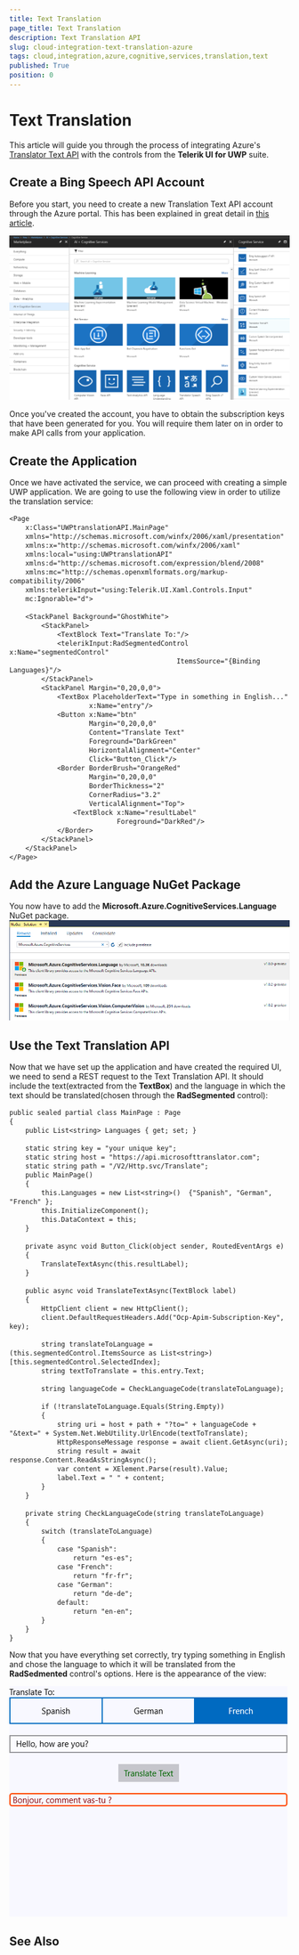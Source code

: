 ```yaml
---
title: Text Translation
page_title: Text Translation
description: Text Translation API
slug: cloud-integration-text-translation-azure
tags: cloud,integration,azure,cognitive,services,translation,text
published: True
position: 0
---
```


# Text Translation 

This article will guide you through the process of integrating Azure's [Translator Text API](https://docs.microsoft.com/en-us/azure/cognitive-services/translator/) with the controls from the **Telerik UI for UWP** suite.

## Create a Bing Speech API Account

Before you start, you need to create a new Translation Text API account through the Azure portal. This has been explained in great detail in [this article](https://docs.microsoft.com/en-us/azure/cognitive-services/cognitive-services-apis-create-account).

![](images/trasnlator_text_api.png)

Once you've created the account, you have to obtain the subscription keys that have been generated for you. You will require them later on in order to make API calls from your application.

## Create the Application

Once we have activated the service, we can proceed with creating a simple UWP application. We are going to use the following view in order to utilize the translation service:

	<Page
	    x:Class="UWPtranslationAPI.MainPage"
	    xmlns="http://schemas.microsoft.com/winfx/2006/xaml/presentation"
	    xmlns:x="http://schemas.microsoft.com/winfx/2006/xaml"
	    xmlns:local="using:UWPtranslationAPI"
	    xmlns:d="http://schemas.microsoft.com/expression/blend/2008"
	    xmlns:mc="http://schemas.openxmlformats.org/markup-compatibility/2006"
	    xmlns:telerikInput="using:Telerik.UI.Xaml.Controls.Input"
	    mc:Ignorable="d">

    	<StackPanel Background="GhostWhite">
        	<StackPanel>
            	<TextBlock Text="Translate To:"/>
            	<telerikInput:RadSegmentedControl x:Name="segmentedControl" 
                                              ItemsSource="{Binding Languages}"/>
        	</StackPanel>
        	<StackPanel Margin="0,20,0,0">
            	<TextBox PlaceholderText="Type in something in English..." 
                     	x:Name="entry"/>
            	<Button x:Name="btn"
	                    Margin="0,20,0,0"
	                    Content="Translate Text"
	                    Foreground="DarkGreen"
	                    HorizontalAlignment="Center"
	                    Click="Button_Click"/>
            	<Border BorderBrush="OrangeRed"
	                    Margin="0,20,0,0"
	                    BorderThickness="2" 
	                    CornerRadius="3.2" 
	                    VerticalAlignment="Top">
                	<TextBlock x:Name="resultLabel"
                       		   Foreground="DarkRed"/>
            	</Border>
        	</StackPanel>
    	</StackPanel>
	</Page>

## Add the Azure Language NuGet Package

You now have to add the **Microsoft.Azure.CognitiveServices.Language** NuGet package.
![add_language_nugetpackage](images/azure_language_nuget.png)

## Use the Text Translation API

Now that we have set up the application and have created the required UI, we need to send a REST request to the Text Translation API. It should include the text(extracted from the **TextBox**) and the language in which the text should be translated(chosen through the **RadSegmented** control):

	public sealed partial class MainPage : Page
    {
        public List<string> Languages { get; set; }

        static string key = "your unique key";
        static string host = "https://api.microsofttranslator.com";
        static string path = "/V2/Http.svc/Translate";
        public MainPage()
        {
            this.Languages = new List<string>()  {"Spanish", "German", "French" };
            this.InitializeComponent();
            this.DataContext = this;
        }

        private async void Button_Click(object sender, RoutedEventArgs e)
        {
            TranslateTextAsync(this.resultLabel);
        }

        public async void TranslateTextAsync(TextBlock label)
        {
            HttpClient client = new HttpClient();
            client.DefaultRequestHeaders.Add("Ocp-Apim-Subscription-Key", key);

            string translateToLanguage = (this.segmentedControl.ItemsSource as List<string>)[this.segmentedControl.SelectedIndex];
            string textToTranslate = this.entry.Text;

            string languageCode = CheckLanguageCode(translateToLanguage);

            if (!translateToLanguage.Equals(String.Empty))
            {
                string uri = host + path + "?to=" + languageCode + "&text=" + System.Net.WebUtility.UrlEncode(textToTranslate);
                HttpResponseMessage response = await client.GetAsync(uri);
                string result = await response.Content.ReadAsStringAsync();
                var content = XElement.Parse(result).Value;
                label.Text = " " + content;
            }
        }

        private string CheckLanguageCode(string translateToLanguage)
        {
            switch (translateToLanguage)
            {
                case "Spanish":
                    return "es-es";
                case "French":
                    return "fr-fr";
                case "German":
                    return "de-de";
                default:
                    return "en-en";
            }
        }
    }	

Now that you have everything set correctly, try typing something in English and chose the language to which it will be translated from the **RadSedmented** control's options. Here is the appearance of the view:

![translated text](images/translation_api_uwp.png)

## See Also
